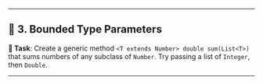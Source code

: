 
---

## 🔄 **3. Bounded Type Parameters**

**🧪 Task**:
Create a generic method `<T extends Number> double sum(List<T>)` that sums numbers of any subclass of `Number`.
Try passing a list of `Integer`, then `Double`.

---